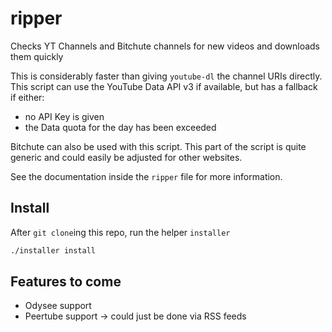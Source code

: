 # ripper
Checks YT Channels and Bitchute channels for new videos and downloads them quickly

This is considerably faster than giving `youtube-dl` the channel URIs directly.
This script can use the YouTube Data API v3 if available, but has a fallback if either:

- no API Key is given
- the Data quota for the day has been exceeded

Bitchute can also be used with this script.
This part of the script is quite generic and could easily be adjusted for other websites.

See the documentation inside the `ripper` file for more information.

## Install
After `git clone`ing this repo, run the helper `installer`

```sh
./installer install
```

## Features to come

- Odysee support
- Peertube support -> could just be done via RSS feeds

